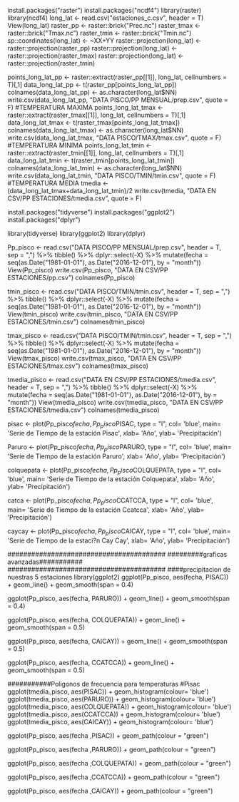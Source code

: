 install.packages("raster")
install.packages("ncdf4")
library(raster)
library(ncdf4)
long_lat <- read.csv("estaciones_c.csv", header = T)
View(long_lat)
raster_pp   <- raster::brick("Prec.nc")
raster_tmax <- raster::brick("Tmax.nc")
raster_tmin <- raster::brick("Tmin.nc")
sp::coordinates(long_lat) <- ~XX+YY
raster::projection(long_lat) <- raster::projection(raster_pp)
raster::projection(long_lat) <- raster::projection(raster_tmax)
raster::projection(long_lat) <- raster::projection(raster_tmin)

points_long_lat_pp <- raster::extract(raster_pp[[1]], long_lat, cellnumbers = T)[,1]
data_long_lat_pp <- t(raster_pp[points_long_lat_pp])
colnames(data_long_lat_pp) <- as.character(long_lat$NN)
write.csv(data_long_lat_pp, "DATA PISCO/PP MENSUAL/prep.csv", quote = F)
#TEMPERATURA MAXIMA
points_long_lat_tmax <- raster::extract(raster_tmax[[1]], long_lat, cellnumbers = T)[,1]
data_long_lat_tmax <- t(raster_tmax[points_long_lat_tmax])
colnames(data_long_lat_tmax) <- as.character(long_lat$NN)
write.csv(data_long_lat_tmax, "DATA PISCO/TMAX/tmax.csv", quote = F)
#TEMPERATURA MINIMA
points_long_lat_tmin <- raster::extract(raster_tmin[[1]], long_lat, cellnumbers = T)[,1]
data_long_lat_tmin <- t(raster_tmin[points_long_lat_tmin])
colnames(data_long_lat_tmin) <- as.character(long_lat$NN)
write.csv(data_long_lat_tmin, "DATA PISCO/TMIN/tmin.csv", quote = F)
#TEMPERATURA MEDIA
tmedia <- (data_long_lat_tmax+data_long_lat_tmin)/2
write.csv(tmedia, "DATA EN CSV/PP ESTACIONES/tmedia.csv", quote = F)

install.packages("tidyverse")
install.packages("ggplot2")
install.packages("dplyr")

library(tidyverse)
library(ggplot2)
library(dplyr)

Pp_pisco <- read.csv("DATA PISCO/PP MENSUAL/prep.csv", header = T, sep = ",") %>%
  tibble() %>%
  dplyr::select(-X) %>%
  mutate(fecha = seq(as.Date("1981-01-01"), as.Date("2016-12-01"), by = "month"))
View(Pp_pisco)
write.csv(Pp_pisco, "DATA EN CSV/PP ESTACIONES/pp.csv")
colnames(Pp_pisco)

tmin_pisco <- read.csv("DATA PISCO/TMIN/tmin.csv", header = T, sep = ",") %>%
  tibble() %>%
  dplyr::select(-X) %>%
  mutate(fecha = seq(as.Date("1981-01-01"), as.Date("2016-12-01"), by = "month"))
View(tmin_pisco)
write.csv(tmin_pisco, "DATA EN CSV/PP ESTACIONES/tmin.csv")
colnames(tmin_pisco)

tmax_pisco <- read.csv("DATA PISCO/TMIN/tmin.csv", header = T, sep = ",") %>%
  tibble() %>%
  dplyr::select(-X) %>%
  mutate(fecha = seq(as.Date("1981-01-01"), as.Date("2016-12-01"), by = "month"))
View(tmax_pisco)
write.csv(tmax_pisco, "DATA EN CSV/PP ESTACIONES/tmax.csv")
colnames(tmax_pisco)

tmedia_pisco <- read.csv("DATA EN CSV/PP ESTACIONES/tmedia.csv", header = T, sep = ",") %>%
  tibble() %>%
  dplyr::select(-X) %>%
  mutate(fecha = seq(as.Date("1981-01-01"), as.Date("2016-12-01"), by = "month"))
View(tmedia_pisco)
write.csv(tmedia_pisco, "DATA EN CSV/PP ESTACIONES/tmedia.csv")
colnames(tmedia_pisco)

pisac <- plot(Pp_pisco$fecha,Pp_pisco$PISAC, type = "l", col= 'blue',
              main= 'Serie de Tiempo de la estación Pisac', xlab= 'Año',
              ylab= 'Precipitación')

Paruro <- plot(Pp_pisco$fecha, Pp_pisco$PARURO, type = "l", col= 'blue',
               main= 'Serie de Tiempo de la estación Paruro', xlab= 'Año',
               ylab= 'Precipitación')

colquepata <- plot(Pp_pisco$fecha,Pp_pisco$COLQUEPATA, type = "l", col= 'blue',
                   main= 'Serie de Tiempo de la estación Colquepata', xlab= 'Año',
                   ylab= 'Precipitación')

catca <-  plot(Pp_pisco$fecha,Pp_pisco$CCATCCA, type = "l", col= 'blue',
               main= 'Serie de Tiempo de la estación Ccatcca', xlab= 'Año',
               ylab= 'Precipitación')

caycay <- plot(Pp_pisco$fecha,Pp_pisco$CAICAY, type = "l", col= 'blue',
               main= 'Serie de Tiempo de la estaci?n Cay Cay', xlab= 'Año',
               ylab= 'Precipitación')

########################################
#########graficas avanzadas###########
########################################
####precipitacion de nuestras 5 estaciones
library(ggplot2)
ggplot(Pp_pisco, aes(fecha, PISAC)) +
  geom_line() +
  geom_smooth(span = 0.4)

ggplot(Pp_pisco, aes(fecha, PARURO)) +
  geom_line() +
  geom_smooth(span = 0.4)

ggplot(Pp_pisco, aes(fecha, COLQUEPATA)) +
  geom_line() +
  geom_smooth(span = 0.5)

ggplot(Pp_pisco, aes(fecha, CAICAY)) +
  geom_line() +
  geom_smooth(span = 0.5)

ggplot(Pp_pisco, aes(fecha, CCATCCA)) +
  geom_line() +
  geom_smooth(span = 0.5)

###########Poligonos de frecuencia para temperaturas
#Pisac
ggplot(tmedia_pisco, aes(PISAC)) + geom_histogram(colour= 'blue')
ggplot(tmedia_pisco, aes(PARURO)) + geom_histogram(colour= 'blue')
ggplot(tmedia_pisco, aes(COLQUEPATA)) + geom_histogram(colour= 'blue')
ggplot(tmedia_pisco, aes(CCATCCA)) + geom_histogram(colour= 'blue')
ggplot(tmedia_pisco, aes(CAICAY)) + geom_histogram(colour= 'blue')

ggplot(Pp_pisco, aes(fecha ,PISAC)) +
  geom_path(colour = "green")

ggplot(Pp_pisco, aes(fecha ,PARURO)) +
  geom_path(colour = "green")

ggplot(Pp_pisco, aes(fecha ,COLQUEPATA)) +
  geom_path(colour = "green")

ggplot(Pp_pisco, aes(fecha ,CCATCCA)) +
  geom_path(colour = "green")

ggplot(Pp_pisco, aes(fecha ,CAICAY)) +
  geom_path(colour = "green")
